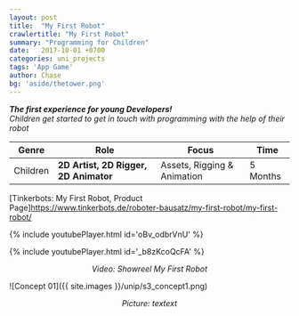 ```yaml
---
layout: post
title:  "My First Robot"
crawlertitle: "My First Robot"
summary: "Programming for Children"
date:   2017-10-01 +0700
categories: uni_projects
tags: 'App Game'
author: Chase
bg: 'aside/thetower.png'
---
```

*__The first experience for young Developers!__ <br>
Children get started to get in touch with programming with the help of their robot*

Genre | Role | Focus | Time |
------------ | -------------| -------- |----|
Children | **2D Artist, 2D Rigger, 2D Animator** | Assets, Rigging & Animation | 5 Months |

[Tinkerbots: My First Robot, Product Page]https://www.tinkerbots.de/roboter-bausatz/my-first-robot/my-first-robot/ 

{% include youtubePlayer.html id='oBv_odbrVnU' %}


{% include youtubePlayer.html id='_b8zKcoQcFA' %}
<p align="center"><i> Video: Showreel My First Robot </i></p> 

![Concept 01]({{ site.images }}/unip/s3_concept1.png)
<p align="center"><i>Picture: textext </i></p>


